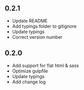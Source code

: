 ## 0.2.1
+ Update README
+ Add typings folder to gitignore
+ Update typings
+ Correct version number

## 0.2.0
+ Add support for flat html & sass
+ Optimize gulpfile
+ Update typings
+ Add change log
